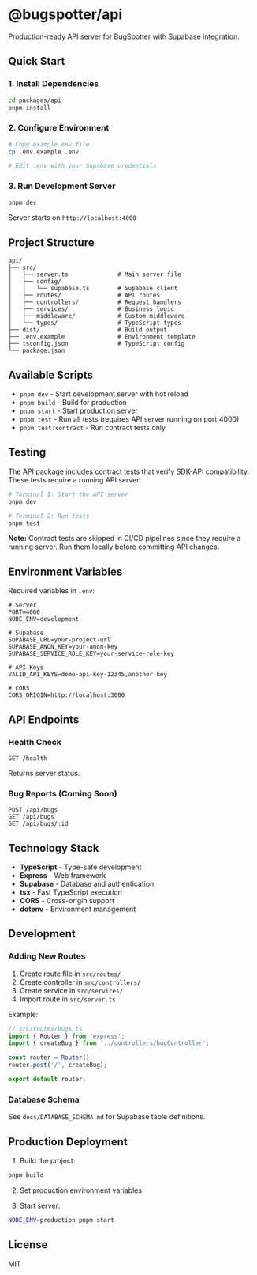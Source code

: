# @bugspotter/api

Production-ready API server for BugSpotter with Supabase integration.

## Quick Start

### 1. Install Dependencies

```bash
cd packages/api
pnpm install
```

### 2. Configure Environment

```bash
# Copy example env file
cp .env.example .env

# Edit .env with your Supabase credentials
```

### 3. Run Development Server

```bash
pnpm dev
```

Server starts on `http://localhost:4000`

## Project Structure

```
api/
├── src/
│   ├── server.ts              # Main server file
│   ├── config/
│   │   └── supabase.ts        # Supabase client
│   ├── routes/                # API routes
│   ├── controllers/           # Request handlers
│   ├── services/              # Business logic
│   ├── middleware/            # Custom middleware
│   └── types/                 # TypeScript types
├── dist/                      # Build output
├── .env.example               # Environment template
├── tsconfig.json              # TypeScript config
└── package.json
```

## Available Scripts

- `pnpm dev` - Start development server with hot reload
- `pnpm build` - Build for production
- `pnpm start` - Start production server
- `pnpm test` - Run all tests (requires API server running on port 4000)
- `pnpm test:contract` - Run contract tests only

## Testing

The API package includes contract tests that verify SDK-API compatibility. These tests require a running API server:

```bash
# Terminal 1: Start the API server
pnpm dev

# Terminal 2: Run tests
pnpm test
```

**Note:** Contract tests are skipped in CI/CD pipelines since they require a running server. Run them locally before committing API changes.

## Environment Variables

Required variables in `.env`:

```env
# Server
PORT=4000
NODE_ENV=development

# Supabase
SUPABASE_URL=your-project-url
SUPABASE_ANON_KEY=your-anon-key
SUPABASE_SERVICE_ROLE_KEY=your-service-role-key

# API Keys
VALID_API_KEYS=demo-api-key-12345,another-key

# CORS
CORS_ORIGIN=http://localhost:3000
```

## API Endpoints

### Health Check

```
GET /health
```

Returns server status.

### Bug Reports (Coming Soon)

```
POST /api/bugs
GET /api/bugs
GET /api/bugs/:id
```

## Technology Stack

- **TypeScript** - Type-safe development
- **Express** - Web framework
- **Supabase** - Database and authentication
- **tsx** - Fast TypeScript execution
- **CORS** - Cross-origin support
- **dotenv** - Environment management

## Development

### Adding New Routes

1. Create route file in `src/routes/`
2. Create controller in `src/controllers/`
3. Create service in `src/services/`
4. Import route in `src/server.ts`

Example:

```typescript
// src/routes/bugs.ts
import { Router } from 'express';
import { createBug } from '../controllers/bugController';

const router = Router();
router.post('/', createBug);

export default router;
```

### Database Schema

See `docs/DATABASE_SCHEMA.md` for Supabase table definitions.

## Production Deployment

1. Build the project:

```bash
pnpm build
```

2. Set production environment variables

3. Start server:

```bash
NODE_ENV=production pnpm start
```

## License

MIT
